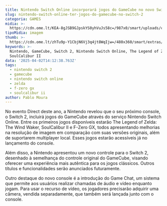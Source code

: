 ```yaml
---
title: Nintendo Switch Online incorporará jogos do GameCube no novo Switch 2
slug: nintendo-switch-online-ter-jogos-do-gamecube-no-switch-2
categoria: GAMES
midia: >-
  https://cdn.ome.lt/KEA-8gJSB9GJpskYS0yhVuJs58c=/987x0/smart/uploads/conteudo/fotos/OMELETE_CAPA_-_2025-04-02T105004.544.png
tipoMidia: imagem
thumb: >-
  https://cdn.ome.lt/zhTu9p-Y1CbjN6Vj3q4jt8WqIjw=/480x360/smart/extras/conteudos/omelete_THUMB_-_2025-04-02T104914.723.png
keywords: >-
  Nintendo, GameCube, Switch 2, Nintendo Switch Online, The Legend of Zelda,
  SoulCalibur II
data: '2025-04-02T14:12:38.763Z'
tags:
  - nintendo switch 2
  - gamecube
  - nintendo switch online
  - zelda
  - f-zero gx
  - soulcalibur ii
author: Pablo Moura
---
```


No evento Direct deste ano, a Nintendo revelou que o seu próximo console, o Switch 2, incluirá jogos do GameCube através do serviço Nintendo Switch Online. Entre os primeiros jogos disponíveis estarão The Legend of Zelda: The Wind Waker, SoulCalibur II e F-Zero GX, todos apresentando melhorias na resolução de imagem em comparação com suas versões originais, além de suportarem multiplayer local. Esses jogos estarão acessíveis já no lançamento do console.

Além disso, a Nintendo apresentou um novo controle para o Switch 2, desenhado à semelhança do controle original do GameCube, visando oferecer uma experiência mais autêntica para os jogos clássicos. Outros títulos e funcionalidades serão anunciados futuramente.

Outro destaque do novo console é a introdução do Game Chat, um sistema que permite aos usuários realizar chamadas de áudio e vídeo enquanto jogam. Para usar o recurso de vídeo, os jogadores precisarão adquirir uma câmera, vendida separadamente, que também será lançada junto com o console.
